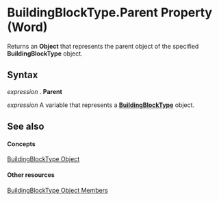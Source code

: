 
# BuildingBlockType.Parent Property (Word)

Returns an  **Object** that represents the parent object of the specified **BuildingBlockType** object.


## Syntax

 _expression_ . **Parent**

 _expression_ A variable that represents a **[BuildingBlockType](e4f971da-f052-b6a2-db40-2f4cd0cfd6be.md)** object.


## See also


#### Concepts


[BuildingBlockType Object](e4f971da-f052-b6a2-db40-2f4cd0cfd6be.md)
#### Other resources


[BuildingBlockType Object Members](08b29414-6130-75b6-d3ed-77c2fd22b6b2.md)
